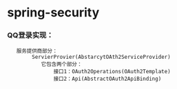 # spring-security

### QQ登录实现：

```$java
   服务提供商部分：
        ServierProvier(AbstarcytOAth2ServiceProvider)
           它包含两个部分：
               接口1：OAuth2Operations(OAuth2Template)
               接口2：Api(AbstractOAuth2ApiBinding)  
               
               
```
